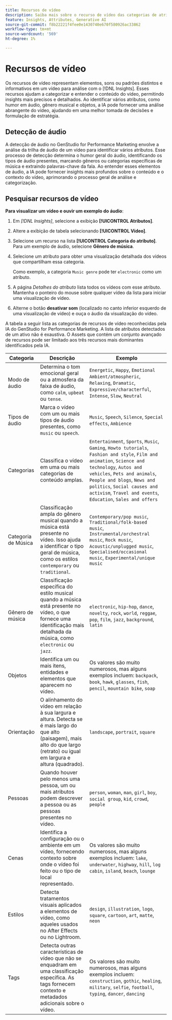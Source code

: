 ```yaml
---
title: Recursos de vídeo
description: Saiba mais sobre o recurso de vídeo das categorias de atributo usadas no GenStudio for Performance Marketing.
feature: Insights, Attributes, Generative AI
source-git-commit: f8b22221f4fee0e1430740e670f580926ac33862
workflow-type: tm+mt
source-wordcount: '569'
ht-degree: 1%

---
```


# Recursos de vídeo

Os recursos de vídeo representam elementos, sons ou padrões distintos e informativos em um vídeo para análise com o [!DNL Insights]. Esses recursos ajudam a categorizar e entender o conteúdo do vídeo, permitindo insights mais precisos e detalhados. Ao identificar vários atributos, como humor em áudio, gênero musical e objetos, a IA pode fornecer uma análise abrangente do vídeo, ajudando em uma melhor tomada de decisões e formulação de estratégia.

## Detecção de áudio

A detecção de áudio no GenStudio for Performance Marketing envolve a análise da trilha de áudio de um vídeo para identificar vários atributos. Esse processo de detecção determina o humor geral do áudio, identificando os tipos de áudio presentes, marcando gêneros ou categorias específicas de música e extraindo palavras-chave da fala. Ao entender esses elementos de áudio, a IA pode fornecer insights mais profundos sobre o conteúdo e o contexto do vídeo, aprimorando o processo geral de análise e categorização.

## Pesquisar recursos de vídeo

**Para visualizar um vídeo e ouvir um exemplo do áudio**:

1. Em _[!DNL Insights]_, selecione a exibição **[!UICONTROL Atributos]**.

1. Altere a exibição de tabela selecionando **[!UICONTROL Vídeo]**.

1. Selecione um recurso na lista **[!UICONTROL Categoria do atributo]**. Para um exemplo de áudio, selecione **Gênero de música**.

1. Selecione um atributo para obter uma visualização detalhada dos vídeos que compartilham essa categoria.

   Como exemplo, a categoria `Music genre` pode ter `electronic` como um atributo.

1. A página _Detalhes do atributo_ lista todos os vídeos com esse atributo. Mantenha o ponteiro do mouse sobre qualquer vídeo da lista para iniciar uma visualização de vídeo.

1. Alterne o botão **desativar som** (localizado no canto inferior esquerdo de uma visualização de vídeo) e ouça o áudio da visualização do vídeo.

A tabela a seguir lista as categorias de recursos de vídeo reconhecidas pela IA do GenStudio for Performance Marketing. A lista de atributos detectados de um ativo não é exaustiva. O Assets que contém um conjunto avançado de recursos pode ser limitado aos três recursos mais dominantes identificados pela IA.

<!-- For the writer: turn off word wrap to work with these tables. Option + Z -->

| Categoria | Descrição | Exemplo |
| ------------------- | ------------------------------------------------------------------------------------------------------------ | --------------------------------------------------------------------------------------- |
| Modo de áudio | Determina o tom emocional geral ou a atmosfera da faixa de áudio, como `calm`, `upbeat` ou `tense`. | `Energetic`, `Happy`, `Emotional Ambient/atmospheric`, `Relaxing`, `Dramatic`, `Expressive/characterful`, `Intense`, `Slow`, `Neutral` |
| Tipos de áudio | Marca o vídeo com um ou mais tipos de áudio presentes, como `music` ou `speech`. | `Music`, `Speech`, `Silence`, `Special effects`, `Ambience` |
| Categorias | Classifica o vídeo em uma ou mais categorias de conteúdo amplas. | `Entertainment`, `Sports`, `Music`, `Gaming`, `Howto tutorials`, `Fashion and style`, `Film and animation`, `Science and technology`, `Autos and vehicles`, `Pets and animals`, `People and blogs`, `News and politics`, `Social causes and activism`, `Travel and events`, `Education`, `Sales and offers` |
| Categoria de Música | Classificação ampla do gênero musical quando a música está presente no vídeo. Isso ajuda a identificar o tipo geral de música, como os estilos `contemporary` ou `traditional`. | `Contemporary/pop music`, `Traditional/folk-based music`, `Instrumental/orchestral music`, `Rock music`, `Acoustic/unplugged music`, `Specialised/occasional music`, `Experimental/unique music` |
| Gênero de música | Classificação específica do estilo musical quando a música está presente no vídeo, o que fornece uma identificação mais detalhada da música, como `electronic` ou `jazz`. | `electronic`, `hip-hop`, `dance`, `novelty`, `rock`, `world`, `reggae`, `pop`, `film`, `jazz`, `background`, `latin` |
| Objetos | Identifica um ou mais itens, entidades e elementos que aparecem no vídeo. | Os valores são muito numerosos, mas alguns exemplos incluem: `backpack`, `book`, `hawk`, `glasses`, `fish`, `pencil`, `mountain bike`, `soap` |
| Orientação | O alinhamento do vídeo em relação à sua largura e altura. Detecta se é mais largo do que alto (paisagem), mais alto do que largo (retrato) ou igual em largura e altura (quadrado). | `landscape`, `portrait`, `square` |
| Pessoas | Quando houver pelo menos uma pessoa, um ou mais atributos podem descrever a pessoa ou as pessoas presentes no vídeo. | `person`, `woman`, `man`, `girl`, `boy`, `social group`, `kid`, `crowd`, `people` |
| Cenas | Identifica a configuração ou o ambiente em um vídeo, fornecendo contexto sobre onde o vídeo foi feito ou o tipo de local representado. | Os valores são muito numerosos, mas alguns exemplos incluem: `lake`, `underwater`, `highway`, `hill`, `log cabin`, `island`, `beach`, `lounge` |
| Estilos | Detecta tratamentos visuais aplicados a elementos de vídeo, como aqueles usados no After Effects ou no Lightroom. | `design`, `illustration`, `logo`, `square`, `cartoon`, `art`, `matte`, `neon` |
| Tags | Detecta outras características de vídeo que não se enquadram em uma classificação específica. As tags fornecem contexto e metadados adicionais sobre o vídeo. | Os valores são muito numerosos, mas alguns exemplos incluem: `construction`, `gothic`, `healing`, `military`, `selfie`, `football`, `typing`, `dancer`, `dancing` |
